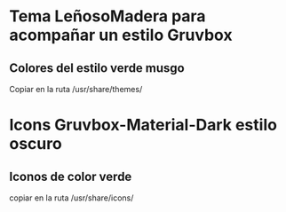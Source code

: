 # Tema LeñosoMadera para acompañar un estilo Gruvbox
## Colores del estilo verde musgo
Copiar en la ruta /usr/share/themes/
# Icons Gruvbox-Material-Dark estilo oscuro 
## Iconos de color verde
copiar en la ruta /usr/share/icons/
